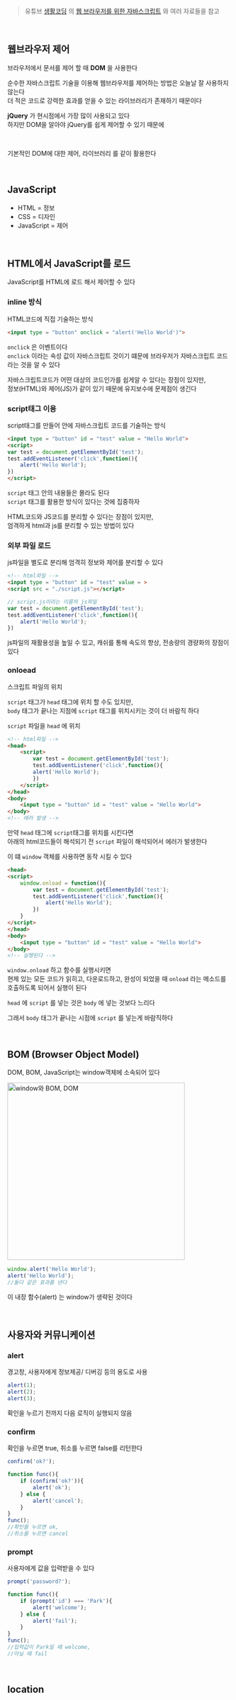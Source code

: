 > 유튜브 <a href = "" target = "_blank" title = "참고자료">생활코딩</a> 의 <a href = "https://www.youtube.com/watch?v=ImTA5-r9TNc&list=PLuHgQVnccGMDTAQ0S_FYxXOi1ZJz4ikaX" target = "_blank" title = "참고자료">웹 브라우저를 위한 자바스크립트</a> 와 여러 자료들을 참고

<br>

## 웹브라우저 제어
브라우저에서 문서를 제어 할 때 **DOM** 을 사용한다

순수한 자바스크립트 기술을 이용해 웹브라우저를 제어하는 방법은 오늘날 잘 사용하지 않는다  
더 적은 코드로 강력한 효과를 얻을 수 있는 라이브러리가 존재하기 때문이다

**jQuery** 가 현시점에서 가장 많이 사용되고 있다  
하지만 DOM을 알아야 jQuery를 쉽게 제어할 수 있기 때문에

<br>

기본적인 DOM에 대한 제어, 라이브러리 를 같이 활용한다

<br>

## JavaScript
* HTML = 정보
* CSS = 디자인
* JavaScript = 제어

<br>

## HTML에서 JavaScript를 로드
JavaScript를 HTML에 로드 해서 제어할 수 있다

### inline 방식
HTML코드에 직접 기술하는 방식  

```html
<input type = "button" onclick = "alert('Hello World')">
```
`onclick` 은 이벤트이다  
`onclick` 이라는 속성 값이 자바스크립트 것이기 떄문에 브라우저가 자바스크립트 코드라는 것을 알 수 있다  

자바스크립트코드가 어떤 대상의 코드인가를 쉽게알 수 있다는 장점이 있지만,    
정보(HTML)와 제어(JS)가 같이 있기 때문에 유지보수에 문제점이 생긴다

### script태그 이용
script태그를 만들어 안에 자바스크립트 코드를 기술하는 방식

```html
<input type = "button" id = "test" value = "Hello World">
<script>
var test = document.getElementById('test');
test.addEventListener('click',function(){
    alert('Hello World');
})
</script>
```
`script` 태그 안의 내용들은 몰라도 된다  
`script` 태그를 활용한 방식이 있다는 것에 집중하자

HTML코드와 JS코드를 분리할 수 있다는 장점이 있지만,  
엄격하게 html과 js를 분리할 수 있는 방법이 있다

### 외부 파일 로드
js파일을 별도로 분리해 엄격히 정보와 제어를 분리할 수 있다

```html
<!-- html파일 -->
<input type = "button" id = "test" value = >
<script src = "./script.js"></script>
```
```js
// script.js이라는 이름의 js파일
var test = document.getElementById('test');
test.addEventListener('click',function(){
    alert('Hello World');
})
```
js파일의 재활용성을 높일 수 있고, 캐쉬를 통해 속도의 향상, 전송량의 경량화의 장점이 있다 

### onloead
스크립트 파일의 위치

`script` 태그가 `head` 태그에 위치 할 수도 있지만,  
`body` 태그가 끝나는 지점에 `script` 태그를 위치시키는 것이 더 바람직 하다

`script` 파일을 `head` 에 위치
```html
<!-- html파일 -->
<head>
    <script>
        var test = document.getElementById('test');
        test.addEventListener('click',function(){
        alert('Hello World');
        })
    </script>
</head>
<body>
    <input type = "button" id = "test" value = "Hello World">
</body>
<!-- 에러 발생 -->
```

만약 `head` 태그에 `script`태그를 위치를 시킨다면  
아래의 html코드들이 해석되기 전 `script` 파일이 해석되어서 에러가 발생한다

이 떄 `window` 객체를 사용하면 동작 시킬 수 있다  
```html
<head>
<script>
    window.onload = function(){
        var test = document.getElementById('test');
        test.addEventListener('click',function(){
            alert('Hello World');
        })
    }
</script>
</head>
<body>
    <input type = "button" id = "test" value = "Hello World">
</body>
<!-- 실행된다 -->
```
`window.onload` 하고 함수를 실행시키면  
현제 있는 모든 코드가 읽히고, 다운로드하고, 완성이 되었을 때 `onload` 라는 메소드를 호출하도록 되어서 실행이 된다

`head` 에 `script` 를 넣는 것은 `body` 에 넣는 것보다 느리다   

그래서 `body` 태그가 끝나는 시점에 `script` 를 넣는게 바람직하다

<br>

## BOM (Browser Object Model)
DOM, BOM, JavaScript는 window객체에 소속되어 있다

<img alt = "window와 BOM, DOM" src = "https://postlude.github.io/2020/02/16/javascript-object/1.JPG" title = "참고자료" height = "400">

```js
window.alert('Hello World');
alert('Hello World');
//둘다 같은 효과를 낸다
```

이 내장 함수(alert) 는 window가 생략된 것이다

<br>

## 사용자와 커뮤니케이션

### alert
경고창, 사용자에게 정보제공/ 디버깅 등의 용도로 사용

```js
alert(1);
alert(2);
alert(3);
```

확인을 누르기 전까지 다음 로직이 실행되지 않음

### confirm
확인을 누르면 true, 취소를 누르면 false를 리턴한다

```js
confirm('ok?');
```
```js
function func(){
    if (confirm('ok?')){
        alert('ok');
    } else {
        alert('cancel');
    }
}
func();
//확인를 누르면 ok,
//취소를 누르면 cancel
```

### prompt
사용자에게 값을 입력받을 수 있다

```js
prompt('password?');
```
```js
function func(){
    if (prompt('id') === 'Park'){
        alert('welcome');
    } else {
        alert('fail');
    }
}
func();
//입력값이 Park일 때 welcome,
//아닐 때 fail 
```

<br>

## location
